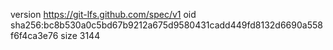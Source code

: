 version https://git-lfs.github.com/spec/v1
oid sha256:bc8b530a0c5bd67b9212a675d9580431cadd449fd8132d6690a558f6f4ca3e76
size 3144
